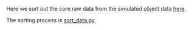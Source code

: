 Here we sort out the core raw data from the simulated object data 
[here](https://github.com/HaolingZHANG/DNASpiderWeb/blob/main/experiments/data).

The sorting process is 
[sort_data.py](https://github.com/HaolingZHANG/DNASpiderWeb/blob/main/experiments/sort_data.py).